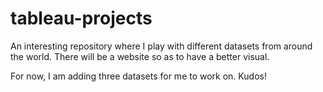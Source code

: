# tableau-projects
An interesting repository where I play with different datasets from around the world. There will be a website so as to have a better visual.

For now, I am adding three datasets for me to work on. Kudos!
